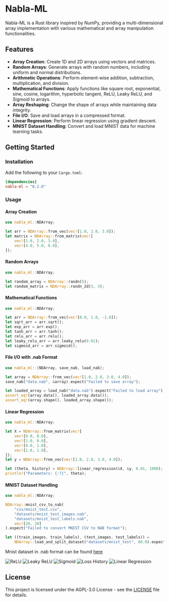 # Nabla-ML

Nabla-ML is a Rust library inspired by NumPy, providing a multi-dimensional array implementation with various mathematical and array manipulation functionalities.

## Features

- **Array Creation**: Create 1D and 2D arrays using vectors and matrices.
- **Random Arrays**: Generate arrays with random numbers, including uniform and normal distributions.
- **Arithmetic Operations**: Perform element-wise addition, subtraction, multiplication, and division.
- **Mathematical Functions**: Apply functions like square root, exponential, sine, cosine, logarithm, hyperbolic tangent, ReLU, Leaky ReLU, and Sigmoid to arrays.
- **Array Reshaping**: Change the shape of arrays while maintaining data integrity.
- **File I/O**: Save and load arrays in a compressed format.
- **Linear Regression**: Perform linear regression using gradient descent.
- **MNIST Dataset Handling**: Convert and load MNIST data for machine learning tasks.

## Getting Started

### Installation

Add the following to your `Cargo.toml`:

```toml
[dependencies]
nabla-ml = "0.2.0"
```

### Usage

#### Array Creation

```rust
use nabla_ml::NDArray;

let arr = NDArray::from_vec(vec![1.0, 2.0, 3.0]);
let matrix = NDArray::from_matrix(vec![
    vec![1.0, 2.0, 3.0],
    vec![4.0, 5.0, 6.0],
]);
```

#### Random Arrays

```rust
use nabla_ml::NDArray;

let random_array = NDArray::randn(5);
let random_matrix = NDArray::randn_2d(3, 3);
```

#### Mathematical Functions

```rust
use nabla_ml::NDArray;

let arr = NDArray::from_vec(vec![0.0, 1.0, -1.0]);
let sqrt_arr = arr.sqrt();
let exp_arr = arr.exp();
let tanh_arr = arr.tanh();
let relu_arr = arr.relu();
let leaky_relu_arr = arr.leaky_relu(0.01);
let sigmoid_arr = arr.sigmoid();
```

#### File I/O with .nab Format

```rust
use nabla_ml::{NDArray, save_nab, load_nab};

let array = NDArray::from_vec(vec![1.0, 2.0, 3.0, 4.0]);
save_nab("data.nab", &array).expect("Failed to save array");

let loaded_array = load_nab("data.nab").expect("Failed to load array");
assert_eq!(array.data(), loaded_array.data());
assert_eq!(array.shape(), loaded_array.shape());
```

#### Linear Regression

```rust
use nabla_ml::NDArray;

let X = NDArray::from_matrix(vec![
    vec![0.0, 0.0],
    vec![1.0, 0.0],
    vec![0.0, 1.0],
    vec![1.0, 1.0],
]);
let y = NDArray::from_vec(vec![1.0, 2.0, 3.0, 4.0]);

let (theta, history) = NDArray::linear_regression(&X, &y, 0.01, 1000);
println!("Parameters: {:?}", theta);
```

#### MNIST Dataset Handling

```rust
use nabla_ml::NDArray;

NDArray::mnist_csv_to_nab(
    "csv/mnist_test.csv",
    "datasets/mnist_test_images.nab",
    "datasets/mnist_test_labels.nab",
    vec![28, 28]
).expect("Failed to convert MNIST CSV to NAB format");

let ((train_images, train_labels), (test_images, test_labels)) = 
    NDArray::load_and_split_dataset("datasets/mnist_test", 80.0).expect("Failed to load and split dataset");
```

Mnist dataset in .nab format can be found [here](https://github.com/enricozanardo/nabla_datasets/tree/main/mnist)

![ReLU](./docs/relu.png)
![Leaky ReLU](./docs/leaky_relu.png)
![Sigmoid](./docs/sigmoid.png)
![Loss History](./docs/loss_history.png)
![Linear Regression](./docs/regression_plot.png)

## License

This project is licensed under the AGPL-3.0 License - see the [LICENSE](LICENSE) file for details.


